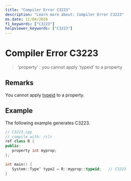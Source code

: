 ```yaml
---
title: "Compiler Error C3223"
description: "Learn more about: Compiler Error C3223"
ms.date: 11/04/2016
f1_keywords: ["C3223"]
helpviewer_keywords: ["C3223"]
---
```

# Compiler Error C3223

> 'property' : you cannot apply 'typeid' to a property

## Remarks

You cannot apply [typeid](../../extensions/typeid-cpp-component-extensions.md) to a property.

## Example

The following example generates C3223.

```cpp
// C3223.cpp
// compile with: /clr
ref class R {
public:
   property int myprop;
};

int main() {
   System::Type^ type2 = R::myprop::typeid;   // C3223
}
```
